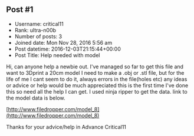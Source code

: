 ## Post #1
- Username: critical11
- Rank: ultra-n00b
- Number of posts: 3
- Joined date: Mon Nov 28, 2016 5:56 am
- Post datetime: 2016-12-03T21:15:44+00:00
- Post Title: Help needed with model

Hi, can anyone help a newbie out.
I've managed so far to get this file and want to 3Dprint a 20cm model I need to make a .obj or .stl file, but for the life of me I cant seem to do it, always errors in the file(holes etc)   any ideas or advice or help would be much appreciated this is the first time I've done this so need all the help I can get. I used ninja ripper to get the data.
link to the model data is below.

[http://www.filedropper.com/model_8](http://www.filedropper.com/model_8)

Thanks for your advice/help in Advance 
Critical11
